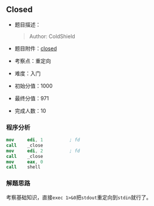 
## Closed
- 题目描述：
  
    > Author: ColdShield
- 题目附件：[closed](https://cdn.jsdelivr.net/gh/TaQini/ctf@master/WUST-CTF2020/pwn/closed/closed)
- 考察点：重定向
- 难度：入门
- 初始分值：1000
- 最终分值：971
- 完成人数：10

### 程序分析
```nasm
mov     edi, 1          ; fd
call    _close
mov     edi, 2          ; fd
call    _close
mov     eax, 0
call    shell
```

### 解题思路

考察基础知识，直接`exec 1>&0`把`stdout`重定向到`stdin`就行了。
